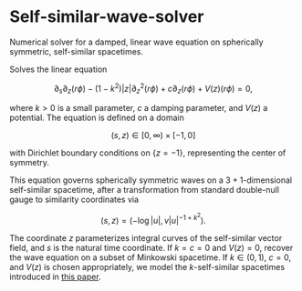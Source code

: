 # Self-similar-wave-solver
Numerical solver for a damped, linear wave equation on spherically symmetric, self-similar spacetimes. 

Solves the linear equation 
```math
\partial_s \partial_z (r\phi) - (1-k^2) |z| \partial_z^2 (r\phi) + c \partial_z (r\phi) + V(z) (r\phi) =0,
```
where $k >0$ is a small parameter, $c$ a damping parameter, and $V(z)$ a potential. The equation is defined on a domain 
```math
(s,z) \in [0,\infty) \times [-1,0]
```
with Dirichlet boundary conditions on $\{z=-1\}$, representing the center of symmetry. 

This equation governs spherically symmetric waves on a $3+1$-dimensional self-similar spacetime, after a transformation from standard double-null gauge to similarity coordinates via 
```math
(s,z) = (-\log|u|, v|u|^{-1+k^2}).
```
The coordinate $z$ parameterizes integral curves of the self-similar vector field, and $s$ is the natural time coordinate. If $k = c = 0$ and $V(z) = 0$, recover the wave equation on a subset of Minkowski spacetime. If $k \in (0,1)$, $c = 0$, and $V(z)$ is chosen appropriately, we model the $k$-self-similar spacetimes introduced in [this paper](https://www.jstor.org/stable/2118619).

